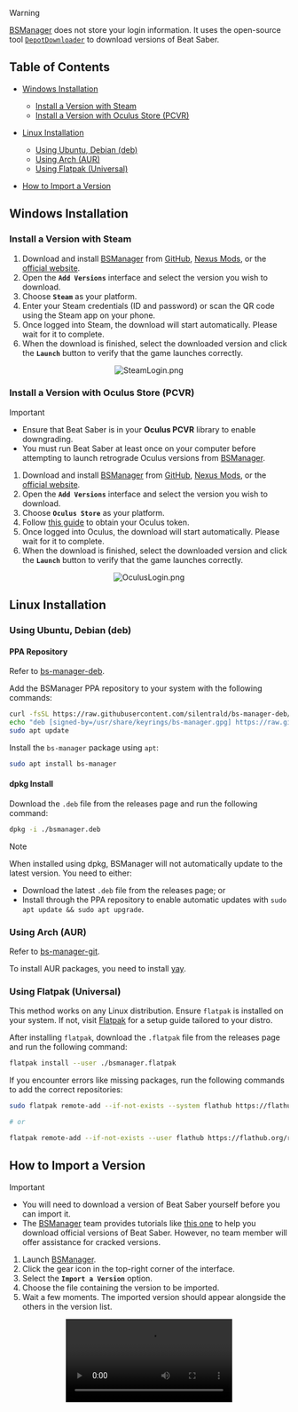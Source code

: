 
> [!WARNING]  
>
> [BSManager](https://www.bsmanager.io) does not store your login information. It uses the open-source tool [`DepotDownloader`](https://github.com/SteamRE/DepotDownloader) to download versions of Beat Saber.

## Table of Contents

- [Windows Installation](#windows-installation)
    - [Install a Version with Steam](#install-a-version-with-steam)
    - [Install a Version with Oculus Store (PCVR)](#install-a-version-with-oculus-store-pcvr)

- [Linux Installation](#linux-installation)
    - [Using Ubuntu, Debian (deb)](#using-ubuntu-debian-deb)
    - [Using Arch (AUR)](#using-arch-aur)
    - [Using Flatpak (Universal)](#using-flatpak-universal)

- [How to Import a Version](#how-to-import-a-version)

## Windows Installation

### Install a Version with Steam

1. Download and install [BSManager](https://www.bsmanager.io) from [GitHub](https://github.com/Zagrios/bs-manager/releases/latest), [Nexus Mods](https://www.nexusmods.com/beatsaber/mods/18?tab=images), or the [official website](https://www.bsmanager.io).
2. Open the **`Add Versions`** interface and select the version you wish to download.
3. Choose **`Steam`** as your platform.
4. Enter your Steam credentials (ID and password) or scan the QR code using the Steam app on your phone.
5. Once logged into Steam, the download will start automatically. Please wait for it to complete.
6. When the download is finished, select the downloaded version and click the **`Launch`** button to verify that the game launches correctly.

<div align="center">
    <img src="../wiki/Guides/Installation-and-updates/Install-or-import-a-version/SteamLogin.png" alt="SteamLogin.png" />
</div>

### Install a Version with Oculus Store (PCVR)

> [!IMPORTANT]
>
> - Ensure that Beat Saber is in your **Oculus PCVR** library to enable downgrading.
> - You must run Beat Saber at least once on your computer before attempting to launch retrograde Oculus versions from [BSManager](https://www.bsmanager.io).

1. Download and install [BSManager](https://www.bsmanager.io) from [GitHub](https://github.com/Zagrios/bs-manager/releases/latest), [Nexus Mods](https://www.nexusmods.com/beatsaber/mods/18?tab=images), or the [official website](https://www.bsmanager.io).
2. Open the **`Add Versions`** interface and select the version you wish to download.
3. Choose **`Oculus Store`** as your platform.
4. Follow [this guide](Get-your-Oculus-token) to obtain your Oculus token.
5. Once logged into Oculus, the download will start automatically. Please wait for it to complete.
6. When the download is finished, select the downloaded version and click the **`Launch`** button to verify that the game launches correctly.

<div align="center">
    <img src="../wiki/Guides/Installation-and-updates/Install-or-import-a-version/OculusLogin.png" alt="OculusLogin.png" />
</div>

## Linux Installation

### Using Ubuntu, Debian (deb)

#### PPA Repository

Refer to [bs-manager-deb](https://github.com/silentrald/bs-manager-deb).

Add the BSManager PPA repository to your system with the following commands:

```bash
curl -fsSL https://raw.githubusercontent.com/silentrald/bs-manager-deb/refs/heads/main/KEY.gpg | sudo gpg --dearmor -o /usr/share/keyrings/bs-manager.gpg
echo "deb [signed-by=/usr/share/keyrings/bs-manager.gpg] https://raw.githubusercontent.com/silentrald/bs-manager-deb/refs/heads/main ./" | sudo tee /etc/apt/sources.list.d/bs-manager.list
sudo apt update
```

Install the `bs-manager` package using `apt`:

```bash
sudo apt install bs-manager
```

#### dpkg Install

Download the `.deb` file from the releases page and run the following command:

```bash
dpkg -i ./bsmanager.deb
```

> [!NOTE]
> When installed using dpkg, BSManager will not automatically update to the latest version. You need to either:
>
> - Download the latest `.deb` file from the releases page; or
> - Install through the PPA repository to enable automatic updates with `sudo apt update && sudo apt upgrade`.

### Using Arch (AUR)

Refer to [bs-manager-git](https://aur.archlinux.org/packages/bs-manager-git).

To install AUR packages, you need to install [yay](https://github.com/Jguer/yay).

### Using Flatpak (Universal)

This method works on any Linux distribution. Ensure `flatpak` is installed on your system. If not, visit [Flatpak](https://flatpak.org/setup/) for a setup guide tailored to your distro.

After installing `flatpak`, download the `.flatpak` file from the releases page and run the following command:

```bash
flatpak install --user ./bsmanager.flatpak
```

If you encounter errors like missing packages, run the following commands to add the correct repositories:

```bash
sudo flatpak remote-add --if-not-exists --system flathub https://flathub.org/repo/flathub.flatpakrepo

# or

flatpak remote-add --if-not-exists --user flathub https://flathub.org/repo/flathub.flatpakrepo
```

## How to Import a Version

> [!IMPORTANT]
>
> - You will need to download a version of Beat Saber yourself before you can import it.
> - The [BSManager](https://www.bsmanager.io) team provides tutorials like [this one](https://steamcommunity.com/sharedfiles/filedetails/?id=1805934840) to help you download official versions of Beat Saber. However, no team member will offer assistance for cracked versions.

1. Launch [BSManager](https://www.bsmanager.io).
2. Click the gear icon in the top-right corner of the interface.
3. Select the **`Import a Version`** option.
4. Choose the file containing the version to be imported.
5. Wait a few moments. The imported version should appear alongside the others in the version list.

<div align="center">
  <video src="https://github.com/Zagrios/bs-manager/assets/40648115/cdedb951-d97a-474d-a217-2422be3919f7" alt="ImportVersion.mov"/>
</div>
